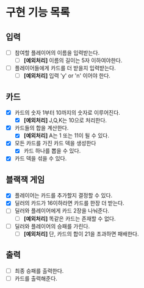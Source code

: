 # 구현 기능 목록

## 입력

- [ ] 참여할 플레이어의 이름을 입력받는다.
    - [ ] **[예외처리]** 이름의 길이는 5자 이하여야한다.
- [ ] 플레이어들에게 카드를 더 받을지 입력받는다.
    - [ ] **[예외처리]** 입력 'y' or 'n' 이어야 한다.

## 카드

- [x] 카드의 숫자 1부터 10까지의 숫자로 이루어진다.
    - [x] **[예외처리]** J,Q,K는 10으로 처리한다.
- [x] 카드들의 합을 계산한다.
    - [x] **[예외처리]** A는 1 또는 11이 될 수 있다.
- [x] 모든 카드를 가진 카드 덱을 생성한다
    - [x] 카드 하나를 뽑을 수 있다.
- [x] 카드 덱을 섞을 수 있다.

## 블랙잭 게임

- [x] 플레이어는 카드를 추가할지 결정할 수 있다.
- [x] 딜러의 카드가 16이하라면 카드를 한장 더 받는다.
- [ ] 딜러와 플레이어에게 카드 2장을 나눠준다.
    - [ ] **[예외처리]** 똑같은 카드는 존재할 수 없다.
- [ ] 딜러와 플레이어의 승패를 가린다.
    - [ ] **[예외처리]** 단, 카드의 합이 21을 초과하면 패배한다.

## 출력

- [ ] 최종 승패를 출력한다.
- [ ] 카드를 출력해준다.
